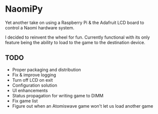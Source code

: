 # NaomiPy
Yet another take on using a Raspberry Pi & the Adafruit LCD board to control a Naomi hardware system.

I decided to reinvent the wheel for fun. Currently functional with its only feature being the ability to load to the game to the destination device.

TODO
----
* Proper packaging and distribution
* Fix & improve logging
* Turn off LCD on exit
* Configuration solution
* UI enhancements
* Status propagation for writing game to DIMM
* Fix game list
* Figure out when an Atomiswave game won't let us load another game
